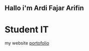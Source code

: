 ## Hallo i'm Ardi Fajar Arifin
# Student IT
my website <a href="https://ardifjar443.github.io">portofolio</a>
